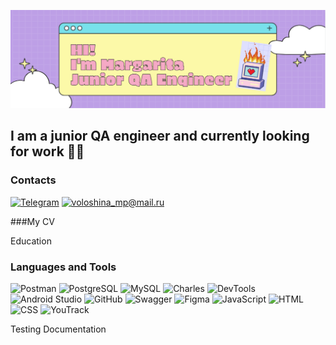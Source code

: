 ![Header](https://github.com/MCVoloshina/mcvoloshina/blob/main/assets/header.png)

## I am a junior QA engineer and currently looking for work 🌱✨
### Contacts
[![Telegram](https://img.shields.io/badge/-Telegram-000000?style=for-the-badge&logo=telegram)](https://t.me/voloshich)
[![voloshina_mp@mail.ru](https://img.shields.io/badge/-voloshina_mp@mail.ru-000000?style=for-the-badge&logo=mail)](mailto:voloshina_mp@mail.ru)

###My CV

Education

### Languages and Tools
![Postman](https://img.shields.io/badge/-Postman-000000?style=for-the-badge&logo=postman)
![PostgreSQL](https://img.shields.io/badge/-PostgreSQL-000000?style=for-the-badge&logo=PostgreSQL)
![MySQL](https://img.shields.io/badge/-MySQL-000000?style=for-the-badge&logo=MySQL)
![Charles](https://img.shields.io/badge/-Charles-000000?style=for-the-badge&logo=Charles)
![DevTools](https://img.shields.io/badge/-DevTools-000000?style=for-the-badge&logo=googlechrome)
![Android Studio](https://img.shields.io/badge/-AndroidStudio-000000?style=for-the-badge&logo=AndroidStudio)
![GitHub](https://img.shields.io/badge/-GitHub-000000?style=for-the-badge&logo=GitHub)
![Swagger](https://img.shields.io/badge/-Swagger-000000?style=for-the-badge&logo=Swagger)
![Figma](https://img.shields.io/badge/-Figma-000000?style=for-the-badge&logo=Figma&logoColor=59D1FC)
![JavaScript](https://img.shields.io/badge/-JavaScript-000000?style=for-the-badge&logo=JavaScript)
![HTML](https://img.shields.io/badge/-HTML-000000?style=for-the-badge&logo=HTML)
![CSS](https://img.shields.io/badge/-CSS-000000?style=for-the-badge&logo=CSS)
![YouTrack](https://img.shields.io/badge/-YouTrack-000000?style=for-the-badge&logo=YouTrack)

Testing Documentation
